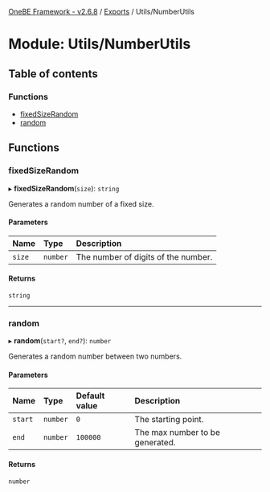 [OneBE Framework - v2.6.8](../README.md) / [Exports](../modules.md) / Utils/NumberUtils

# Module: Utils/NumberUtils

## Table of contents

### Functions

- [fixedSizeRandom](Utils_NumberUtils.md#fixedsizerandom)
- [random](Utils_NumberUtils.md#random)

## Functions

### fixedSizeRandom

▸ **fixedSizeRandom**(`size`): `string`

Generates a random number of a fixed size.

#### Parameters

| Name | Type | Description |
| :------ | :------ | :------ |
| `size` | `number` | The number of digits of the number. |

#### Returns

`string`

___

### random

▸ **random**(`start?`, `end?`): `number`

Generates a random number between two numbers.

#### Parameters

| Name | Type | Default value | Description |
| :------ | :------ | :------ | :------ |
| `start` | `number` | `0` | The starting point. |
| `end` | `number` | `100000` | The max number to be generated. |

#### Returns

`number`

